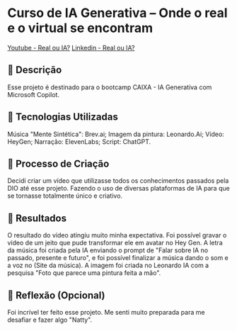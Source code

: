 # Curso de IA Generativa – Onde o real e o virtual se encontram

[Youtube - Real ou IA?](https://youtu.be/Rr_DOgzc_es)
[Linkedin - Real ou IA?](https://www.exemplo.com)


## 📒 Descrição
Esse projeto é destinado para o bootcamp CAIXA - IA Generativa com Microsoft Copilot.

## 🤖 Tecnologias Utilizadas
Música "Mente Sintética": Brev.ai;
Imagem da pintura: Leonardo.Ai;
Vídeo: HeyGen;
Narração: ElevenLabs;
Script: ChatGPT.


## 🧐 Processo de Criação
Decidi criar um vídeo que utilizasse todos os conhecimentos passados pela DIO até esse projeto. Fazendo o uso de diversas plataformas de IA para que se tornasse totalmente único e criativo.

## 🚀 Resultados
O resultado do vídeo atingiu muito minha expectativa. Foi possível gravar o vídeo de um jeito que pude transformar ele em avatar no Hey Gen. A letra da música foi criada pela IA enviando o prompt de "Falar sobre IA no passado, presente e futuro", e foi possível finalizar a música dando o som e a voz no (Site da música). A imagem foi criada no Leonardo IA com a pesquisa "Foto que parece uma pintura feita a mão".

## 💭 Reflexão (Opcional)
Foi incrível ter feito esse projeto. Me senti muito preparada para me desafiar e fazer algo "Natty".
